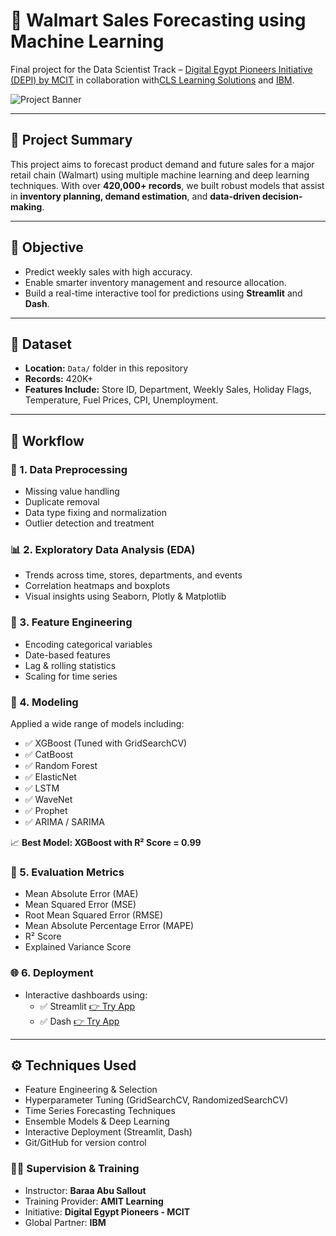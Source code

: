 # 🏬 Walmart Sales Forecasting using Machine Learning

Final project for the Data Scientist Track – [Digital Egypt Pioneers Initiative (DEPI) by MCIT](https://depi.gov.eg/content/home) in collaboration with[CLS Learning Solutions](https://clslearn.com/) and [IBM](https://www.ibm.com/us-en).

![Project Banner]([https://your-image-link.com/banner.png](https://www.google.com/url?sa=i&url=https%3A%2F%2Fchainstoreage.com%2Fwalmart-tops-street-sales-earnings-rise-e-commerce-growth-holiday-traffic&psig=AOvVaw2E4p4j9E9cWU0G3VHsv8bs&ust=1748366806032000&source=images&cd=vfe&opi=89978449&ved=0CBQQjRxqFwoTCKCM54nUwY0DFQAAAAAdAAAAABAE)) 

---

## 📌 Project Summary

This project aims to forecast product demand and future sales for a major retail chain (Walmart) using multiple machine learning and deep learning techniques. With over **420,000+ records**, we built robust models that assist in **inventory planning, demand estimation**, and **data-driven decision-making**.

---

## 🧠 Objective

- Predict weekly sales with high accuracy.
- Enable smarter inventory management and resource allocation.
- Build a real-time interactive tool for predictions using **Streamlit** and **Dash**.

---

## 📂 Dataset

- **Location:** `Data/` folder in this repository 
- **Records:** 420K+
- **Features Include:** Store ID, Department, Weekly Sales, Holiday Flags, Temperature, Fuel Prices, CPI, Unemployment.

---

## 🔧 Workflow

### 🧹 1. Data Preprocessing
- Missing value handling
- Duplicate removal
- Data type fixing and normalization
- Outlier detection and treatment

### 📊 2. Exploratory Data Analysis (EDA)
- Trends across time, stores, departments, and events
- Correlation heatmaps and boxplots
- Visual insights using Seaborn, Plotly & Matplotlib

### 🧬 3. Feature Engineering
- Encoding categorical variables
- Date-based features
- Lag & rolling statistics
- Scaling for time series

### 🤖 4. Modeling
Applied a wide range of models including:
- ✅ XGBoost (Tuned with GridSearchCV)
- ✅ CatBoost
- ✅ Random Forest
- ✅ ElasticNet
- ✅ LSTM
- ✅ WaveNet
- ✅ Prophet
- ✅ ARIMA / SARIMA

📈 **Best Model: XGBoost with R² Score = 0.99**

### 📏 5. Evaluation Metrics
- Mean Absolute Error (MAE)
- Mean Squared Error (MSE)
- Root Mean Squared Error (RMSE)
- Mean Absolute Percentage Error (MAPE)
- R² Score
- Explained Variance Score

### 🌐 6. Deployment
- Interactive dashboards using:
  - ✅ Streamlit [👉 Try App](https://your-streamlit-link.app)
  - ✅ Dash [👉 Try App](https://your-dash-link.com)

---

## ⚙️ Techniques Used

- Feature Engineering & Selection
- Hyperparameter Tuning (GridSearchCV, RandomizedSearchCV)
- Time Series Forecasting Techniques
- Ensemble Models & Deep Learning
- Interactive Deployment (Streamlit, Dash)
- Git/GitHub for version control
 

### 👨‍🏫 Supervision & Training

- Instructor: **Baraa Abu Sallout**  
- Training Provider: **AMIT Learning**  
- Initiative: **Digital Egypt Pioneers - MCIT**  
- Global Partner: **IBM**
